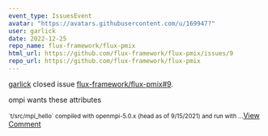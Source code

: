 ```yaml
---
event_type: IssuesEvent
avatar: "https://avatars.githubusercontent.com/u/169947?"
user: garlick
date: 2022-12-25
repo_name: flux-framework/flux-pmix
html_url: https://github.com/flux-framework/flux-pmix/issues/9
repo_url: https://github.com/flux-framework/flux-pmix
---
```


<a href='https://github.com/garlick' target='_blank'>garlick</a> closed issue <a href='https://github.com/flux-framework/flux-pmix/issues/9' target='_blank'>flux-framework/flux-pmix#9</a>.

<p>ompi wants these attributes</p><small>`t/src/mpi_hello` compiled with openmpi-5.0.x (head as of 9/15/2021) and run with...</small><a href='https://github.com/flux-framework/flux-pmix/issues/9' target='_blank'>View Comment</a>